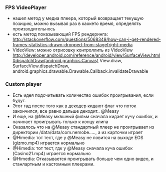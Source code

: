 ### FPS VideoPlayer
* нашел метод у медиа плеера, который возвращает текущую позицию, можно вызывая раз  в каокето время, определять производительнось
* есть метод показывающий FPS рендеринга: http://stackoverflow.com/questions/5068349/how-can-i-get-rendered-frames-statistics-drawn-dropped-from-stagefright-media
* VideoView: можно отрисовку контроллить из VideoView http://developer.android.com/reference/android/view/SurfaceView.html#dispatchDraw(android.graphics.Canvas)
  View.draw, SurfaceView.dispatchDraw, android.graphics.drawable.Drawable.Callback.invalidateDrawable

### Custom player

* Есть идея подсчитывать количество ошибок проигрывания, если будут.
* Этот гад после того как в декодер кидают флаг что поток закончился, все равно дальше декодит.. @Measy
* И еще, на @Measy мквшный фильм сначала кидает кучу ошибок, и начинает проигрывать только к концу клипа
* Оказалось что на @Measy стандартный плеер не проигрывает из директории /data/data/com.nemobe....., а из карточки играет
* @Himedia: тот тест, где у @Measy не ловится на выходе EOS (gizmo.mp4) играется нормально
* @Himedia: тот тест, гдк у @Measy сначала куча ошибок (Casino21.mp4) играется нормально
* @Himedia: Отказывается проигрывать больше чем одно видео, и станлартным и кастомным плеерами.
